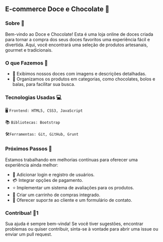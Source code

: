 ## E-commerce Doce e Chocolate :chocolate_bar:

### Sobre :tada:

Bem-vindo ao Doce e Chocolate! Esta é uma loja online de doces criada para tornar a compra dos seus doces favoritos uma experiência fácil e divertida. Aqui, você encontrará uma seleção de produtos artesanais, gourmet e tradicionais.

### O que Fazemos :candy:

* :cake: Exibimos nossos doces com imagens e descrições detalhadas.
* :chocolate_bar: Organizamos os produtos em categorias, como chocolates, bolos e balas, para facilitar sua busca.

### Tecnologias Usadas :computer:
:desktop_computer: `Frontend: HTML5, CSS3, JavaScript` 

:books:  `Bibliotecas: Bootstrap`

:hammer_and_wrench:`Ferramentas: Git, GitHub, Grunt`

### Próximos Passos :rocket:

Estamos trabalhando em melhorias contínuas para oferecer uma experiência ainda melhor:

* :key: Adicionar login e registro de usuários.
* :credit_card: Integrar opções de pagamento.
* :star: Implementar um sistema de avaliações para os produtos.
* :shopping_cart: Criar um carrinho de compras integrado.
* :memo: Oferecer supor:te ao cliente e um formulário de contato.


### Contribua! :handshake:1

Sua ajuda é sempre bem-vinda! Se você tiver sugestões, encontrar problemas ou quiser contribuir, sinta-se à vontade para abrir uma issue ou enviar um pull request.

